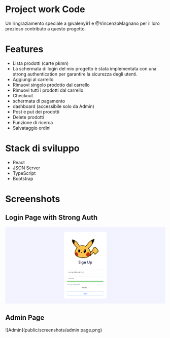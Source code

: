 # Project work Code
Un ringraziamento speciale a @valeny91 e @VincenzoMagnano per il loro prezioso contributo a questo progetto.

# Features
- Lista prodotti (carte pkmn)
- La schermata di login del mio progetto è stata implementata con una strong authentication per garantire la sicurezza degli utenti.
- Aggiungi al carrello
- Rimuovi singolo prodotto dal carrello
- Rimuovi tutti i prodotti dal carrello
- Checkout
- schermata di pagamento
- dashboard (accessibile solo da Admin)
- Post e put dei prodotti
- Delete prodotti
- Funzione di ricerca
- Salvataggio ordini

# Stack di sviluppo
- React
- JSON Server
- TypeScript
- Bootstrap

# Screenshots
## Login Page with Strong Auth
![Login](public/screenshots/signup.png)
## Admin Page
![Admin](public/screenshots/admin page.png)
